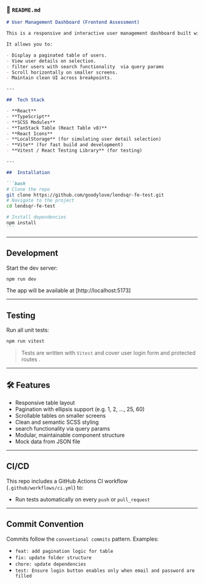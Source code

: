 ### 📄 `README.md`

````markdown
# User Management Dashboard (Frontend Assessment)

This is a responsive and interactive user management dashboard built with **React**, **TypeScript**, and **SCSS** as part of a frontend engineering assessment.

It allows you to:

- Display a paginated table of users.
- View user details on selection.
- filter users with search functionality  via query params
- Scroll horizontally on smaller screens.
- Maintain clean UI across breakpoints.

---

##  Tech Stack

- **React**
- **TypeScript**
- **SCSS Modules**
- **TanStack Table (React Table v8)**
- **React Icons**
- **LocalStorage** (for simulating user detail selection)
- **Vite** (for fast build and development)
- **Vitest / React Testing Library** (for testing)

---

##  Installation

```bash
# Clone the repo
git clone https://github.com/goodylove/lendsqr-fe-test.git
# Navigate to the project
cd lendsqr-fe-test

# Install dependencies
npm install
```
````

---

##  Development

Start the dev server:

```bash
npm run dev
```

The app will be available at [http://localhost:5173]

---

##  Testing

Run all unit tests:

```bash
npm run vitest
```

> Tests are written with `Vitest` and cover user login form and protected routes .

---

## 🛠 Features

- Responsive table layout
- Pagination with ellipsis support (e.g. 1, 2, ..., 25, 60)
- Scrollable tables on smaller screens
- Clean and semantic SCSS styling
- search functionality via query params
- Modular, maintainable component structure
- Mock data from JSON file

---

##  CI/CD

This repo includes a GitHub Actions CI workflow (`.github/workflows/ci.yml`) to:

- Run tests automatically on every `push` or `pull_request`


---

##  Commit Convention

Commits follow the `conventional commits` pattern. Examples:


- `feat: add pagination logic for table`
- `fix: update folder structure`
- `chore: update dependencies`
- `test: Ensure login button enables only when email and password are filled`






